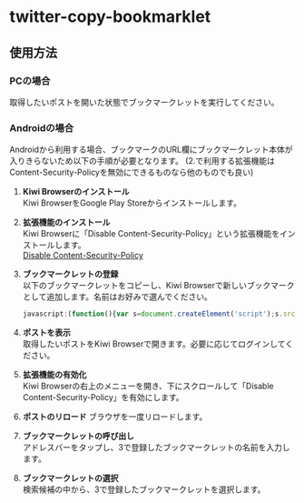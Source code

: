 # twitter-copy-bookmarklet

## 使用方法

### PCの場合

取得したいポストを開いた状態でブックマークレットを実行してください。

### Androidの場合

Androidから利用する場合、ブックマークのURL欄にブックマークレット本体が入りきらないため以下の手順が必要となります。
(2.で利用する拡張機能はContent-Security-Policyを無効にできるものなら他のものでも良い)

1. **Kiwi Browserのインストール**  
   Kiwi BrowserをGoogle Play Storeからインストールします。

2. **拡張機能のインストール**  
   Kiwi Browserに「Disable Content-Security-Policy」という拡張機能をインストールします。  
   [Disable Content-Security-Policy](https://chrome.google.com/webstore/detail/disable-content-security/ieelmcmcagommplceebfedjlakkhpden)

3. **ブックマークレットの登録**  
   以下のブックマークレットをコピーし、Kiwi Browserで新しいブックマークとして追加します。名前はお好みで選んでください。  
   ```javascript
   javascript:(function(){var s=document.createElement('script');s.src='https://cdn.jsdelivr.net/gh/wavelet-kaizen/twitter-copy-bookmarklet/min/twitter_copy.0.min.js';document.body.appendChild(s);})();
   ```

4. **ポストを表示**  
   取得したいポストをKiwi Browserで開きます。必要に応じてログインしてください。

5. **拡張機能の有効化**  
   Kiwi Browserの右上のメニューを開き、下にスクロールして「Disable Content-Security-Policy」を有効にします。

6. **ポストのリロード**
   ブラウザを一度リロードします。

7. **ブックマークレットの呼び出し**  
   アドレスバーをタップし、3で登録したブックマークレットの名前を入力します。

8. **ブックマークレットの選択**  
   検索候補の中から、3で登録したブックマークレットを選択します。
